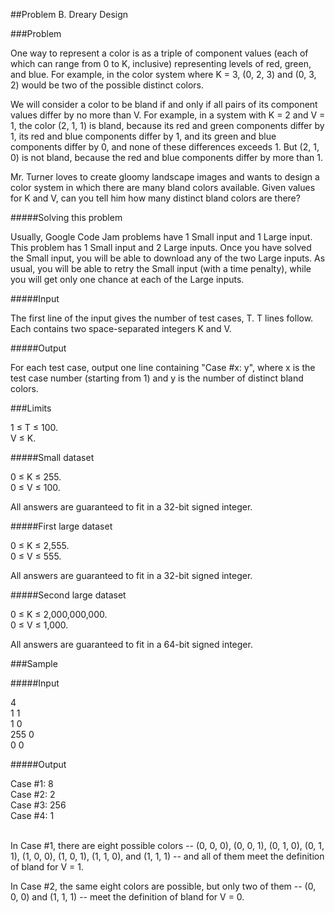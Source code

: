 ##Problem B. Dreary Design

###Problem

One way to represent a color is as a triple of component values (each of which can range from 0 to K, inclusive) representing levels of red, green, and blue. For example, in the color system where K = 3, (0, 2, 3) and (0, 3, 2) would be two of the possible distinct colors.

We will consider a color to be bland if and only if all pairs of its component values differ by no more than V. For example, in a system with K = 2 and V = 1, the color (2, 1, 1) is bland, because its red and green components differ by 1, its red and blue components differ by 1, and its green and blue components differ by 0, and none of these differences exceeds 1. But (2, 1, 0) is not bland, because the red and blue components differ by more than 1.

Mr. Turner loves to create gloomy landscape images and wants to design a color system in which there are many bland colors available. Given values for K and V, can you tell him how many distinct bland colors are there?

#####Solving this problem

Usually, Google Code Jam problems have 1 Small input and 1 Large input. This problem has 1 Small input and 2 Large inputs. Once you have solved the Small input, you will be able to download any of the two Large inputs. As usual, you will be able to retry the Small input (with a time penalty), while you will get only one chance at each of the Large inputs.

#####Input

The first line of the input gives the number of test cases, T. T lines follow. Each contains two space-separated integers K and V.

#####Output

For each test case, output one line containing "Case #x: y", where x is the test case number (starting from 1) and y is the number of distinct bland colors.

###Limits

1 ≤ T ≤ 100.
<br/>V ≤ K.

#####Small dataset

0 ≤ K ≤ 255.
<br/>0 ≤ V ≤ 100.

All answers are guaranteed to fit in a 32-bit signed integer.

#####First large dataset

0 ≤ K ≤ 2,555.
<br/>0 ≤ V ≤ 555.

All answers are guaranteed to fit in a 32-bit signed integer.

#####Second large dataset

0 ≤ K ≤ 2,000,000,000.
<br/>0 ≤ V ≤ 1,000.

All answers are guaranteed to fit in a 64-bit signed integer.

###Sample

#####Input

4
<br/>1 1
<br/>1 0
<br/>255 0
<br/>0 0

#####Output

Case #1: 8
<br/>Case #2: 2
<br/>Case #3: 256
<br/>Case #4: 1

<br/>
In Case #1, there are eight possible colors -- (0, 0, 0), (0, 0, 1), (0, 1, 0), (0, 1, 1), (1, 0, 0), (1, 0, 1), (1, 1, 0), and (1, 1, 1) -- and all of them meet the definition of bland for V = 1.

In Case #2, the same eight colors are possible, but only two of them -- (0, 0, 0) and (1, 1, 1) -- meet the definition of bland for V = 0.